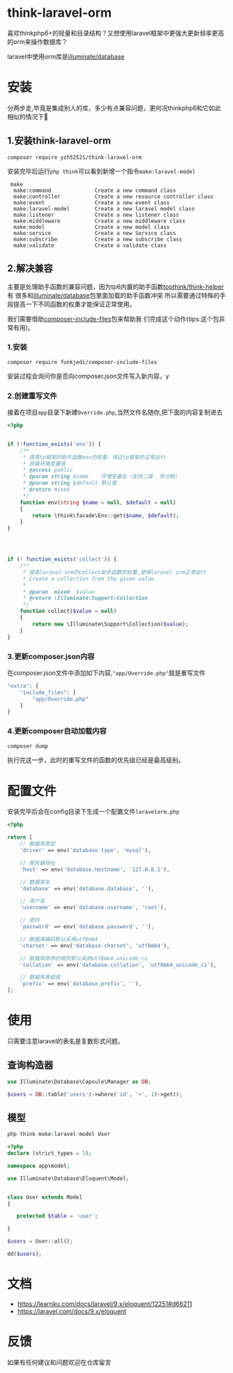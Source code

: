# think-laravel-orm

喜欢thinkphp6+的轻量和目录结构？又想使用laravel框架中更强大更新频率更高的orm来操作数据库？


laravel中使用orm库是[illuminate/database](https://github.com/illuminate/database)


# 安装

分两步走,毕竟是集成别人的库，多少有点兼容问题，更何况thinkphp6和它如此相似的情况下🤭

## 1.安装think-laravel-orm

```
composer require yzh52521/think-laravel-orm
```

安装完毕后运行`php think`可以看到新增一个指令`make:laravel-model`

~~~
 make
  make:command              Create a new command class
  make:controller           Create a new resource controller class
  make:event                Create a new event class
  make:laravel-model        Create a new laravel model class
  make:listener             Create a new listener class
  make:middleware           Create a new middleware class
  make:model                Create a new model class
  make:service              Create a new Service class
  make:subscribe            Create a new subscribe class
  make:validate             Create a validate class
~~~

## 2.解决兼容

主要是处理助手函数的兼容问题，因为tp6内置的助手函数[topthink/think-helper](https://github.com/top-think/think-helper)有
很多和[illuminate/database](https://github.com/illuminate/database)包里面加载的助手函数冲突
所以需要通过特殊的手段提高一下不同函数的权重才能保证正常使用。

我们需要借助[composer-include-files](https://github.com/funkjedi/composer-include-files)包来帮助我
们完成这个动作(tips:这个包非常有用)。

### 1.安装
```
composer require funkjedi/composer-include-files
```
安装过程会询问你是否向composer.json文件写入新内容。y


### 2.创建重写文件

接着在项目`app`目录下新建`Override.php`,当然文件名随你,把下面的内容复制进去

```php
<?php


if (!function_exists('env')) {
    /**
     * 提高tp框架的助手函数env的权重，保证tp框架的正常运行
     * 获取环境变量值
     * @access public
     * @param string $name    环境变量名（支持二级 .号分割）
     * @param string $default 默认值
     * @return mixed
     */
    function env(string $name = null, $default = null)
    {
        return \think\facade\Env::get($name, $default);
    }
}




if (! function_exists('collect')) {
    /**
     * 提高laravel-orm的collect助手函数的权重,使得laravel orm正常运行
     * Create a collection from the given value.
     *
     * @param  mixed  $value
     * @return \Illuminate\Support\Collection
     */
    function collect($value = null)
    {
        return new \Illuminate\Support\Collection($value);
    }
}
```


### 3.更新composer.json内容

在composer.json文件中添加如下内容,`"app/Override.php"`就是重写文件

```php
"extra": {
    "include_files": [
        "app/Override.php"
    ]
}
```



### 4.更新composer自动加载内容

```php
composer dump
```

执行完这一步，此时的重写文件的函数的优先级已经是最高级别。


# 配置文件

安装完毕后会在config目录下生成一个配置文件`laravelorm.php`

```php
<?php

return [
    // 数据库类型
    'driver' => env('database.type', 'mysql'),

    // 服务器地址
    'host' => env('database.hostname', '127.0.0.1'),

    // 数据库名
    'database' => env('database.database', ''),

    // 用户名
    'username' => env('database.username', 'root'),

    // 密码
    'password' => env('database.password', ''),

    // 数据库编码默认采用utf8mb4
    'charset' => env('database.charset', 'utf8mb4'),

    // 数据库排序的规则默认采用utf8mb4_unicode_ci
    'collation' => env('database.collation', 'utf8mb4_unicode_ci'),

    // 数据库表前缀
    'prefix' => env('database.prefix', ''),
];


```

# 使用

只需要注意laravel的表名是复数形式问题。

## 查询构造器

```php
use Illuminate\Database\Capsule\Manager as DB;

$users = DB::table('users')->where('id', '>', 1)->get();
```




## 模型

```php
php think make:laravel-model User
```

```php
<?php
declare (strict_types = 1);

namespace app\model;

use Illuminate\Database\Eloquent\Model;


class User extends Model
{

   protected $table = 'user';

}

```

```php
$users = User::all();

dd($users);
```


# 文档

- https://learnku.com/docs/laravel/9.x/eloquent/12251#d66211
- https://laravel.com/docs/9.x/eloquent



# 反馈

如果有任何建议和问题欢迎在仓库留言
